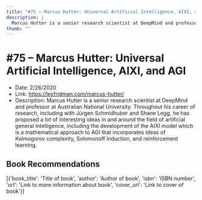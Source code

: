 ```yaml
---
title: "#75 – Marcus Hutter: Universal Artificial Intelligence, AIXI, and AGI"
description: |
  Marcus Hutter is a senior research scientist at DeepMind and professor at Australian National University. Throughout his career of research, including with Jürgen Schmidhuber and Shane Legg, he has proposed a lot of interesting ideas in and around the field of artificial general intelligence, including the development of the AIXI model which is a mathematical approach to AGI that incorporates ideas of Kolmogorov complexity, Solomonoff induction, and reinforcement learning."
thumb: ""
---
```


# #75 – Marcus Hutter: Universal Artificial Intelligence, AIXI, and AGI

  - Date: 2/26/2020
  - Link: https://lexfridman.com/marcus-hutter/
  - Description: Marcus Hutter is a senior research scientist at DeepMind and professor at Australian National University. Throughout his career of research, including with Jürgen Schmidhuber and Shane Legg, he has proposed a lot of interesting ideas in and around the field of artificial general intelligence, including the development of the AIXI model which is a mathematical approach to AGI that incorporates ideas of Kolmogorov complexity, Solomonoff induction, and reinforcement learning.

## Book Recommendations

[{'book_title': 'Title of book', 'author': 'Author of book', 'isbn': 'ISBN number', 'url': 'Link to more information about book', 'cover_url': 'Link to cover of book'}]